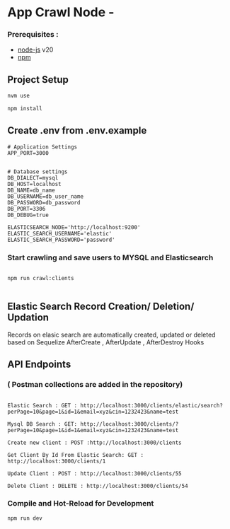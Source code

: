 # App Crawl Node -

### Prerequisites :

- [node-js](https://github.com/creationix/nvm) v20
- [npm](https://npmjs.com/)

## Project Setup

```sh
nvm use
```

```sh
npm install
```

## Create .env from .env.example

```
# Application Settings
APP_PORT=3000


# Database settings
DB_DIALECT=mysql
DB_HOST=localhost
DB_NAME=db_name
DB_USERNAME=db_user_name
DB_PASSWORD=db_password
DB_PORT=3306
DB_DEBUG=true

ELASTICSEARCH_NODE='http://localhost:9200'
ELASTIC_SEARCH_USERNAME='elastic'
ELASTIC_SEARCH_PASSWORD='password'
```

### Start crawling and save users to MYSQL and Elasticsearch

```sh

npm run crawl:clients



```

## Elastic Search Record Creation/ Deletion/ Updation

Records on elasic search are automatically created, updated or deleted based on Sequelize AfterCreate , AfterUpdate , AfterDestroy Hooks

## API Endpoints

### ( Postman collections are added in the repository)

```

Elastic Search : GET : http://localhost:3000/clients/elastic/search?perPage=10&page=1&id=1&email=xyz&cin=1232423&name=test

Mysql DB Search : GET: http://localhost:3000/clients/?perPage=10&page=1&id=1&email=xyz&cin=1232423&name=test

Create new client : POST :http://localhost:3000/clients

Get Client By Id From Elastic Search: GET : http://localhost:3000/clients/1

Update Client : POST : http://localhost:3000/clients/55

Delete Client : DELETE : http://localhost:3000/clients/54
```

### Compile and Hot-Reload for Development

```sh
npm run dev
```
